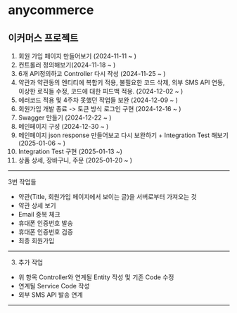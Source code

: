 # anycommerce
## 이커머스 프로젝트

1. 회원 가입 페이지 만들어보기 (2024-11-11 ~ ) 
2. 컨트롤러 정의해보기(2024-11-18 ~ )
3. 6개 API정의하고 Controller 다시 작성 (2024-11-25 ~ )
4. 약관과 약관동의 엔티티에 복합키 적용, 불필요한 코드 삭제, 외부 SMS API 연동, 이상한 로직들 수정, 코드에 대한 피드백 적용. (2024-12-02 ~ )
5. 에러코드 적용 및 4주차 못했던 작업들 보완 (2024-12-09 ~ )
6. 회원가입 개발 종료 -> 토큰 방식 로그인 구현 (2024-12-16 ~ )
7. Swagger 만들기 (2024-12-22 ~ )
8. 메인페이지 구성 (2024-12-30 ~ )
9. 메인페이지 json response 만들어보고 다시 보완하기 + Integration Test 해보기 (2025-01-06 ~ )
10. Integration Test 구현 (2025-01-13 ~)
11. 상품 상세, 장바구니, 주문 (2025-01-20 ~ )
---
3번 작업들
 - 약관(Title, 회원가입 페이지에서 보이는 글)을 서버로부터 가져오는 것
 - 약관 상세 보기
 - Email 중복 체크
 - 휴대폰 인증번호 발송
 - 휴대폰 인증번호 검증
 - 최종 회원가입 
---
3. 추가 작업

  - 위 항목 Controller와 연계될 Entity 작성 및 기존 Code 수정
  - 연계될 Service Code 작성
  - 외부 SMS API 발송 연계 
---
